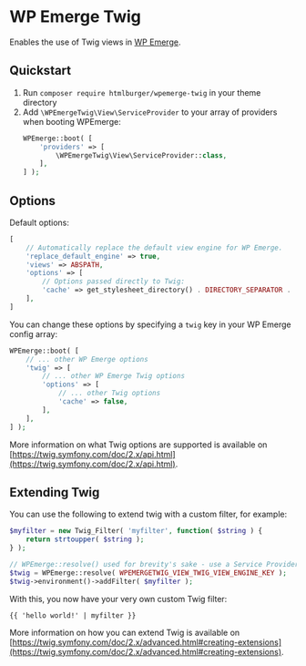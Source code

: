 # WP Emerge Twig

Enables the use of Twig views in [WP Emerge](https://github.com/htmlburger/wpemerge).

## Quickstart

1. Run `composer require htmlburger/wpemerge-twig` in your theme directory
1. Add `\WPEmergeTwig\View\ServiceProvider` to your array of providers when booting WPEmerge:
    ```php
    WPEmerge::boot( [
        'providers' => [
            \WPEmergeTwig\View\ServiceProvider::class,
        ],
    ] );
    ```

## Options

Default options:
```php
[
	// Automatically replace the default view engine for WP Emerge.
    'replace_default_engine' => true,
    'views' => ABSPATH,
    'options' => [
        // Options passed directly to Twig:
        'cache' => get_stylesheet_directory() . DIRECTORY_SEPARATOR . 'cache' . DIRECTORY_SEPARATOR . 'twig',
    ],
]
```

You can change these options by specifying a `twig` key in your WP Emerge config array:
```php
WPEmerge::boot( [
    // ... other WP Emerge options
    'twig' => [
        // ... other WP Emerge Twig options
        'options' => [
            // ... other Twig options
            'cache' => false,
        ],
    ],
] );
```

More information on what Twig options are supported is available on [https://twig.symfony.com/doc/2.x/api.html](https://twig.symfony.com/doc/2.x/api.html).

## Extending Twig

You can use the following to extend twig with a custom filter, for example:
```php
$myfilter = new Twig_Filter( 'myfilter', function( $string ) {
    return strtoupper( $string );
} );

// WPEmerge::resolve() used for brevity's sake - use a Service Provider instead.
$twig = WPEmerge::resolve( WPEMERGETWIG_VIEW_TWIG_VIEW_ENGINE_KEY );
$twig->environment()->addFilter( $myfilter );
```
With this, you now have your very own custom Twig filter:
```twig
{{ 'hello world!' | myfilter }}
```

More information on how you can extend Twig is available on [https://twig.symfony.com/doc/2.x/advanced.html#creating-extensions](https://twig.symfony.com/doc/2.x/advanced.html#creating-extensions).
